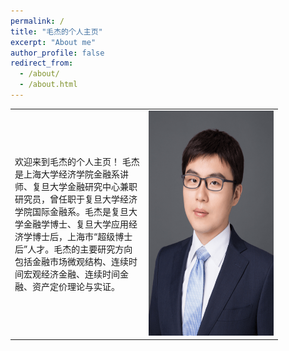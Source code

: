```yaml
---
permalink: /
title: "毛杰的个人主页"
excerpt: "About me"
author_profile: false
redirect_from: 
  - /about/
  - /about.html
---
```



<table width= "400" frame=void >
<tr>
<td width= "200" >欢迎来到毛杰的个人主页！ 毛杰是上海大学经济学院金融系讲师、复旦大学金融研究中心兼职研究员，曾任职于复旦大学经济学院国际金融系。毛杰是复旦大学金融学博士、复旦大学应用经济学博士后，上海市“超级博士后”人才。毛杰的主要研究方向包括金融市场微观结构、连续时间宏观经济金融、连续时间金融、资产定价理论与实证。</td>
<td width= "200" ><img src="/images/bio.png" height="360" width="240"></td>
</tr>
<table>
